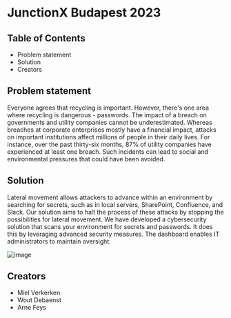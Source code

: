 # JunctionX Budapest 2023

## Table of Contents
- Problem statement
- Solution
- Creators

## Problem statement
Everyone agrees that recycling is important. However, there's one area where recycling is dangerous - passwords.
The impact of a breach on governments and utility companies cannot be underestimated. Whereas breaches at corporate enterprises mostly have a financial impact, attacks on important institutions affect millions of people in their daily lives.
For instance, over the past thirty-six months, 87% of utility companies have experienced at least one breach.
Such incidents can lead to social and environmental pressures that could have been avoided.

## Solution
Lateral movement allows attackers to advance within an environment by searching for secrets, such as in local servers, SharePoint, Confluence, and Slack.
Our solution aims to halt the process of these attacks by stopping the possibilities for lateral movement.
We have developed a cybersecurity solution that scans your environment for secrets and passwords. It does this by leveraging advanced security measures.
The dashboard enables IT administrators to maintain oversight.

![image](https://github.com/mielverkerken/JunctionXBudapest2023/assets/38581837/e4811ff8-3b26-4adb-8464-2516043a17ff)

## Creators
- Miel Verkerken
- Wout Debaenst
- Arne Feys
